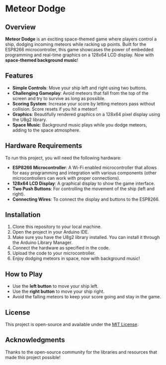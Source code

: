# Meteor Dodge

## Overview

**Meteor Dodge** is an exciting space-themed game where players control a ship, dodging incoming meteors while racking up points. Built for the ESP8266 microcontroller, this game showcases the power of embedded programming and real-time graphics on a 128x64 LCD display. Now with **space-themed background music**!

## Features

- **Simple Controls**: Move your ship left and right using two buttons.
- **Challenging Gameplay**: Avoid meteors that fall from the top of the screen and try to survive as long as possible.
- **Scoring System**: Increase your score by letting meteors pass without collision. Score resets if you hit a meteor!
- **Graphics**: Beautifully rendered graphics on a 128x64 pixel display using the U8g2 library.
- **Space Music**: Background music plays while you dodge meteors, adding to the space atmosphere.

## Hardware Requirements

To run this project, you will need the following hardware:

- **ESP8266 Microcontroller**: A Wi-Fi enabled microcontroller that allows for easy programming and integration with various components (other microcontrollers can work with proper connections).
- **128x64 LCD Display**: A graphical display to show the game interface.
- **Two Push Buttons**: For controlling the movement of the ship (left and right).
- **Connecting Wires**: To connect the display and buttons to the ESP8266.

## Installation

1. Clone this repository to your local machine.
2. Open the project in your Arduino IDE.
3. Make sure you have the U8g2 library installed. You can install it through the Arduino Library Manager.
4. Connect the hardware as specified in the code.
5. Upload the code to your microcontroller.
6. Enjoy dodging meteors in space, now with background music!

## How to Play

- Use the **left button** to move your ship left.
- Use the **right button** to move your ship right.
- Avoid the falling meteors to keep your score going and stay in the game.

## License

This project is open-source and available under the [MIT License](LICENSE.md).

## Acknowledgments

Thanks to the open-source community for the libraries and resources that made this project possible!
